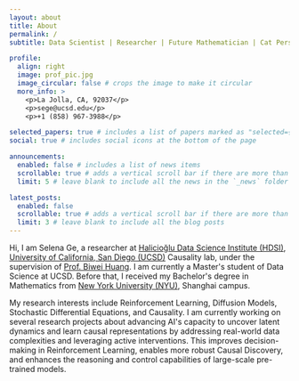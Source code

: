 ```yaml
---
layout: about
title: About
permalink: /
subtitle: Data Scientist | Researcher | Future Mathematician | Cat Person

profile:
  align: right
  image: prof_pic.jpg
  image_circular: false # crops the image to make it circular
  more_info: >
    <p>La Jolla, CA, 92037</p>
    <p>sege@ucsd.edu</p>
    <p>+1 (858) 967-3988</p>

selected_papers: true # includes a list of papers marked as "selected={true}"
social: true # includes social icons at the bottom of the page

announcements:
  enabled: false # includes a list of news items
  scrollable: true # adds a vertical scroll bar if there are more than 3 news items
  limit: 5 # leave blank to include all the news in the `_news` folder

latest_posts:
  enabled: false
  scrollable: true # adds a vertical scroll bar if there are more than 3 new posts items
  limit: 3 # leave blank to include all the blog posts
---
```


Hi, I am Selena Ge, a researcher at [Halicioğlu Data Science Institute (HDSI)](https://datascience.ucsd.edu/), [University of California, San Diego (UCSD)](https://ucsd.edu/) Causality lab, under the supervision of [Prof. Biwei Huang](https://biweihuang.com/). I am currently a Master's student of Data Science at UCSD. Before that, I received my Bachelor's degree in Mathematics from [New York University (NYU)](https://nyu.edu/), Shanghai campus.

My research interests include Reinforcement Learning, Diffusion Models, Stochastic Differential Equations, and Causality. I am currently working on several research projects about advancing AI's capacity to uncover latent dynamics and learn causal representations by addressing real-world data complexities and leveraging active interventions. This improves decision-making in Reinforcement Learning, enables more robust Causal Discovery, and enhances the reasoning and control capabilities of large-scale pre-trained models.

<!-- Put your address / P.O. box / other info right below your picture. You can also disable any of these elements by editing `profile` property of the YAML header of your `_pages/about.md`. Edit `_bibliography/papers.bib` and Jekyll will render your [publications page](/al-folio/publications/) automatically.

Link to your social media connections, too. This theme is set up to use [Font Awesome icons](https://fontawesome.com/) and [Academicons](https://jpswalsh.github.io/academicons/), like the ones below. Add your Facebook, Twitter, LinkedIn, Google Scholar, or just disable all of them. -->
